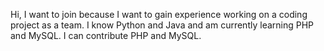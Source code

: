 Hi, I want to join because I want to gain experience working on a coding project as a team.
I know Python and Java and am currently learning PHP and MySQL.
I can contribute PHP and MySQL.